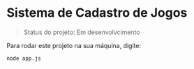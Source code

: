 <h1>Sistema de Cadastro de Jogos</h1>

> Status do projeto: Em desenvolvcimento

Para rodar este projeto na sua máquina, digite:

```
node app.js
```
